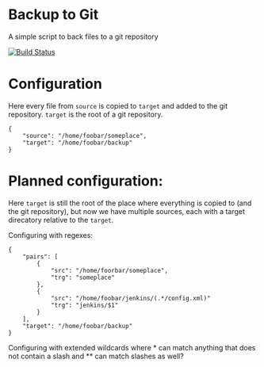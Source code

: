 # Backup to Git

A simple script to back files to a git repository

[![Build Status](https://travis-ci.org/szabgab/backup-to-git.png)](https://travis-ci.org/szabgab/backup-to-git)


# Configuration

Here every file from `source` is copied to `target` and added to the git repository.
`target` is the root of a git repository.

```
{
	"source": "/home/foobar/someplace",
	"target": "/home/foobar/backup"
}
```

# Planned configuration:

Here `target` is still the root of the place where everything is copied to (and the git repository),
but now we have multiple sources, each with a target direcatory relative to the `target`.


Configuring with regexes:

```
{
    "pairs": [
        {
	        "src": "/home/foorbar/someplace",
            "trg": "someplace"
        },
        {
            "src": "/home/foobar/jenkins/(.*/config.xml)"
            "trg": "jenkins/$1"
        }
    ],
	"target": "/home/foobar/backup"
}

```

Configuring with extended wildcards where * can match anything that does not contain a slash and ** can match slashes as
well?


